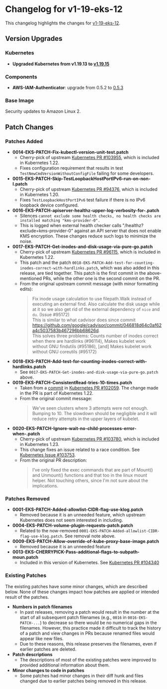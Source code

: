 # Changelog for v1-19-eks-12

This changelog highlights the changes for [v1-19-eks-12](https://github.com/aws/eks-distro/tree/v1-19-eks-12).

## Version Upgrades

### Kubernetes

* **Upgraded Kubernetes from v1.19.13 to [v1.19.15](https://github.com/kubernetes/kubernetes/releases/tag/v1.19.15)**

### Components

* **AWS-IAM-Authenticator**: upgrade from 0.5.2 to
  [0.5.3](https://github.com/kubernetes-sigs/aws-iam-authenticator/releases/tag/v0.5.3)

### Base Image

Security updates to Amazon Linux 2.

## Patch Changes

### Patches Added

* **0014-EKS-PATCH-Fix-kubectl-version-unit-test.patch**
  * Cherry-pick of upstream [Kubernetes PR #103955](https://github.com/kubernetes/kubernetes/pull/103955), which is
    included in Kubernetes 1.22.
  * Fixes configuration requirement that results in test `TestNewCmdVersionWithoutConfigFile` failing for some
    developers.
* **0015-EKS-PATCH-Skip-TestLoopbackHostPortIPv6-run-on-non-I.patch**
  * Cherry-pick of upstream [Kubernetes PR #94376](https://github.com/kubernetes/kubernetes/pull/94376), which is
    included in Kubernetes 1.20.
  * Fixes `TestLoopbackHostPortIPv6` test failure if there is no IPv6 loopback device configured.
* **0016-EKS-PATCH-apiserver-healthz-upper-log-verbosity-for-.patch**
  * Silences `cannot exclude some health checks, no health checks are installed matching "kms-provider-0".`
  * This is logged when external health checker calls "/healthz?exclude=kms-provider-0" against an API server that does
    not enable KMS encryption. These changes reduce such logs to minimize the noise.
* **0017-EKS-PATCH-Get-inodes-and-disk-usage-via-pure-go.patch**
  * Cherry-pick of upstream [Kubernetes PR #96115](https://github.com/kubernetes/kubernetes/pull/96115), which is
    included in Kubernetes 1.22.
  * This patch and the patch `0018-EKS-PATCH-Add-test-for-counting-inodes-correct-with-hardlinks.patch`, which was also
    added in this release, are tied together. This patch is the first commit in the above-mentioned PRs, while the other
    one is the second commit on the PR.
  * From the original upstream commit message (with minor formatting edits):
    > Fix inode usage calculation to use filepath.Walk instead of executing an external find. Also calculate the disk usage while at it so we also get rid of the external dependency of `nice` and `du`. (Issue #95172)  
    This is similar to what cadvisor does since commit https://github.com/google/cadvisor/commit/046818d64c0af62a4c5037583b467296bb68626d.  
    This solves three problems: Counts number of inodes correct when there are hardlinks (#96114), Makes kubelet work without GNU findutils (#95186), [and] Makes kubelet work without GNU coreutils (#95172)
* **0018-EKS-PATCH-Add-test-for-counting-inodes-correct-with-hardlinks.patch**
  * See `0017-EKS-PATCH-Get-inodes-and-disk-usage-via-pure-go.patch` above.
* **0019-EKS-PATCH-ConsistentRead-tries-10-times.patch**
  * Taken from a [commit](https://github.com/kubernetes/kubernetes/commit/82cfe9f14f8fb445d682ce2774ea44ce54885e81)
    in [Kubernetes PR #102059](https://github.com/kubernetes/kubernetes/pull/102059/). The change made in the PR is part
    of Kubernetes 1.22.
  * From the original commit message:
    > We've seen clusters where 3 attempts were not enough. Bumping to 10. The slowdown should be negligible and it will reduce retry attempts in the upper layers of kubelet.
* **0020-EKS-PATCH-Ignore-wait-no-child-processes-error-when-.patch**
  * Cherry-pick of upstream [Kubernetes PR #103780](https://github.com/kubernetes/kubernetes/pull/103780), which is
    included in Kubernetes 1.23.
  * This change fixes an issue related to a race condition.
    See [Kubernetes Issue #103753](https://github.com/kubernetes/kubernetes/issues/103753).
  * From the original PR description:
    > I've only fixed the exec commands that are part of Mount() and Unmount() functions and that too in the linux mount helper. Not touching others, since I'm not sure about the implications.

### Patches Removed

* **0001-EKS-PATCH-Added-allowlist-CIDR-flag-use-klog.patch**
  * Removed because it is an unneeded feature, which upstream Kubernetes does not seem interested in including.
* **0004-EKS-PATCH-volume-plugin-requests-patch.patch**
  * Related to the now-removed `0001-EKS-PATCH-Added-allowlist-CIDR-flag-use-klog.patch`. See removal note above.
* **0009-EKS-PATCH-Allow-override-of-kube-proxy-base-image.patch**
  * Removed because it is an unneeded feature
* **0013-EKS-CHERRYPICK-Pass-additional-flags-to-subpath-moun.patch**
  * Included in this version of Kubernetes.
    See [Kubernetes PR #104340](https://github.com/kubernetes/kubernetes/pull/104340)

### Existing Patches

The existing patches have some minor changes, which are described below. None of these changes impact how patches are
applied or intended result of the patches.

* **Numbers in patch filenames**
  * In past releases, removing a patch would result in the number at the start of all subsequent patch filenames
    (e.g., `0016` in `0016-EKS-PATCH-...`) to decrease so there would be no numerical gaps in the filenames. However,
    this practice made it difficult to track the history of a patch and view changes in PRs because renamed files would
    appear like new files.
  * Due to these reasons, this release preserves the filenames, even if earlier patches are deleted.
* **Patch descriptions**
  * The descriptions of most of the existing patches were improved to provided additional information about them.
* **Minor changes to code in patches**
  * Some patches had minor changes in their diff hunk and files changed due to earlier patches being removed in this
    release.
